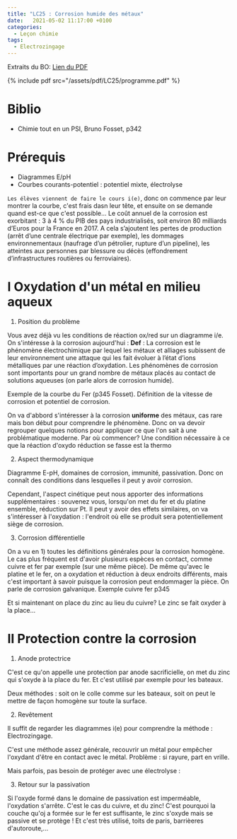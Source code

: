 ```yaml
---
title: "LC25 : Corrosion humide des métaux"
date:   2021-05-02 11:17:00 +0100
categories:
  - Leçon chimie
tags:
  - Electrozingage
---
```

Extraits du BO:
[Lien du PDF](/assets/pdf/LC25/programme.pdf)

{% include pdf src="/assets/pdf/LC25/programme.pdf" %}

# Biblio 
- Chimie tout en un PSI, Bruno Fosset, p342

# Prérequis
- Diagrammes E/pH
- Courbes courants-potentiel : potentiel mixte, électrolyse

`Les élèves viennent de faire le cours i(e)`, donc on commence par leur montrer la courbe, c'est frais dasn leur tête, et ensuite on se demande quand est-ce que c'est possible...
Le coût annuel de la corrosion est exorbitant : 3 à 4 % du PIB des pays industrialisés, soit environ 80 milliards d’Euros pour la France en 2017. A cela s’ajoutent les pertes de production (arrêt d’une centrale électrique par exemple), les dommages environnementaux (naufrage d’un pétrolier, rupture d’un pipeline), les atteintes aux personnes par blessure ou décès (effondrement d’infrastructures routières ou ferroviaires).

# I Oxydation d'un métal en milieu aqueux
1) Position du problème

Vous avez déjà vu les conditions de réaction ox/red sur un diagramme i/e. On s'intéresse à la corrosion aujourd'hui : 
**Def** : La corrosion est le phénomène électrochimique par lequel les métaux et alliages subissent
de leur environnement une attaque qui les fait évoluer à l’état d’ions métalliques par une
réaction d’oxydation. Les phénomènes de corrosion sont importants pour un grand nombre
de métaux placés au contact de solutions aqueuses (on parle alors de corrosion humide).

Exemple de la courbe du Fer (p345 Fosset). Définition de la vitesse de corrosion et potentiel de corrosion.

On va d'abbord s'intéresser à la corrosion **uniforme** des métaux, cas rare mais bon début pour comprendre le phénomène.
Donc on va devoir regrouper quelques notions pour appliquer ce que l'on sait à une problématique moderne. Par où commencer? Une condition nécessaire à ce que la réaction d'oxydo réduction se fasse est la thermo

2) Aspect thermodynamique

Diagramme E-pH, domaines de corrosion, immunité, passivation. Donc on connaît des conditions dans lesquelles il peut y avoir corrosion. 

Cependant, l'aspect cinétique peut nous apporter des informations supplémentaires : souvenez vous, lorsqu'on met du fer et du platine ensemble, réduction sur Pt. Il peut y avoir des effets similaires, on va s'intéresser à l'oxydation : l'endroit où elle se produit sera potentiellement siège de corrosion.

3) Corrosion différentielle

On a vu en 1) toutes les définitions générales pour la corrosion homogène. Le cas plus fréquent est d'avoir plusieurs espèces en contact, comme cuivre et fer par exemple (sur une même pièce). De même qu'avec le platine et le fer, on a oxydation et réduction à deux endroits différents, mais c'est important à savoir puisque la corrosion peut endommager la pièce. On parle de corrosion galvanique. Exemple cuivre fer p345

Et si maintenant on place du zinc au lieu du cuivre? Le zinc se fait oxyder à la place...

# II Protection contre la corrosion
1) Anode protectrice

C'est ce qu'on appelle une protection par anode sacrificielle, on met du zinc qui s'oxyde à la place du fer. Et c'est utilisé par exemple pour les bateaux. 

Deux méthodes : soit on le colle comme sur les bateaux, soit on peut le mettre de façon homogène sur toute la surface.

2) Revêtement

Il suffit de regarder les diagrammes i(e) pour comprendre la méthode : Electrozingage.

C'est une méthode assez générale, recouvrir un métal pour empêcher l'oxydant d'être en contact avec le métal. Problème : si rayure, part en vrille.

Mais parfois, pas besoin de protéger avec une électrolyse : 

3) Retour sur la passivation

Si l'oxyde formé dans le domaine de passivation est imperméable, l'oxydation s'arrête. C'est le cas du cuivre, et du zinc! C'est pourquoi la couche qu'oj a formée sur le fer est suffisante, le zinc s'oxyde mais se passive et se protège ! Et c'est très utilisé, toits de paris, barrièeres d'autoroute,...
